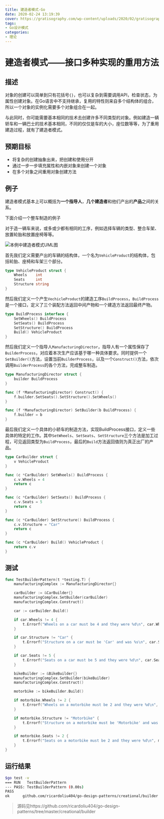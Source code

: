 ```yaml
---
title: 建造者模式-Go
date: 2020-02-24 13:19:39
cover: https://gratisography.com/wp-content/uploads/2020/02/gratisography-loud-shirt-900x600.jpg
tags:
- Go设计模式
categories:
- 理论
---
```


# 建造者模式——接口多种实现的重用方法

## 描述

对象的创建可以简单到只有花括号`{}`，也可以复杂到需要调用API，检查状态，为属性创建对象。在Go语言中不支持继承，复用的特性则来自多个结构体的组合，所以一个对象的实例化需要多个对象组合在一起。

与此同时，你可能需要基本相同的技术去创建许多不同类型的对象。例如建造一辆轿车和一辆巴士的技术基本相同，不同的仅仅是车的大小，座位数等等，为了重用建造过程，就有了建造者模式。

## 预期目标

- 将复杂的创建抽象出来，把创建和使用分开
- 通过一步一步填充属性和内嵌对象来创建一个对象
- 在多个对象之间重用对象创建方法

## 例子

建造者模式基本上可以概括为**一个指导人**，**几个建造者**和他们产出的**产品**之间的关系。

下面介绍一个整车制造的例子

对于造一辆车来说，或多或少都有相同的工序，例如选择车辆的类型、整合车架、放置轮胎和放置座椅等等。

![本例中建造者模式UML图](UML.jpg)

首先我们定义需要产出的车辆的结构体，一个名为`VehicleProduct`的结构体，包括轮胎、座椅和车架三个部分。

``` Go
type VehicleProduct struct {
	Wheels    int
	Seats     int
	Structure string
}
```

然后我们定义一个产生`VechicleProduct`的建造工序`BuildProcess`，`BuildProcess`是一个接口，定义了三个装配方法返回中间产物和一个建造方法返回最终产物。
``` Go
type BuildProcess interface {
	SetWheels() BuildProcess
	SetSeats() BuildProcess
	SetStructure() BuildProcess
	Build() VehicleProduct
}
```


然后我们定义一个指导人`ManufacturingDirector`，指导人有一个属性保存了`BuilderProcess`，对应着本次生产应该基于哪一种具体要求。同时提供一个`SetBuilder()`方法，设置当前`BuilderProcess`，以及一个`Construct()`方法，依次调用`BuilderProcess`的各个方法，完成整车制造。
``` Go
type ManufacturingDirector struct {
	builder BuildProcess
}

func (f *ManufacturingDirector) Construct() {
	f.builder.SetSeats().SetStructure().SetWheels()
}

func (f *ManufacturingDirector) SetBuilder(b BuildProcess) {
	f.builder = b
}
```

最后我们定义一个具体的小轿车的制造方法，实现BuildProcess接口，定义一些具体的特定的工作。其中`SetWheels`、`SetSeats`、`SetStructure`三个方法是加工过程，可见返回类型为`BuildProcess`，最后的`Build`方法返回值则为真正出厂的产品。
``` Go
type CarBuilder struct {
	v VehicleProduct
}

func (c *CarBuilder) SetWheels() BuildProcess {
	c.v.Wheels = 4
	return c
}

func (c *CarBuilder) SetSeats() BuildProcess {
	c.v.Seats = 5
	return c
}

func (c *CarBuilder) SetStructure() BuildProcess {
	c.v.Structure = "Car"
	return c
}

func (c *CarBuilder) Build() VehicleProduct {
	return c.v
}
```

## 测试
``` Go
func TestBuilderPattern(t *testing.T) {
	manufacturingComplex := ManufacturingDirector{}

	carBuilder := &CarBuilder{}
	manufacturingComplex.SetBuilder(carBuilder)
	manufacturingComplex.Construct()

	car := carBuilder.Build()

	if car.Wheels != 4 {
		t.Errorf("Wheels on a car must be 4 and they were %d\n", car.Wheels)
	}

	if car.Structure != "Car" {
		t.Errorf("Structure on a car must be 'Car' and was %s\n", car.Structure)
	}

	if car.Seats != 5 {
		t.Errorf("Seats on a car must be 5 and they were %d\n", car.Seats)
	}

	bikeBuilder := &BikeBuilder{}
	manufacturingComplex.SetBuilder(bikeBuilder)
	manufacturingComplex.Construct()

	motorbike := bikeBuilder.Build()

	if motorbike.Wheels != 2 {
		t.Errorf("Wheels on a motorbike must be 2 and they were %d\n", motorbike.Wheels)
	}

	if motorbike.Structure != "Motorbike" {
		t.Errorf("Structure on a motorbike must be 'Motorbike' and was %s\n", motorbike.Structure)
	}

	if motorbike.Seats != 2 {
		t.Errorf("Seats on a motorbike must be 2 and they were %d\n", motorbike.Seats)
	}
}
```

## 运行结果
``` bash
$go test -v
=== RUN   TestBuilderPattern
--- PASS: TestBuilderPattern (0.00s)
PASS
ok      github.com/ricardoliu404/go-design-patterns/creational/builder  0.141s
```

> 源码见https://github.com/ricardoliu404/go-design-patterns/tree/master/creational/builder